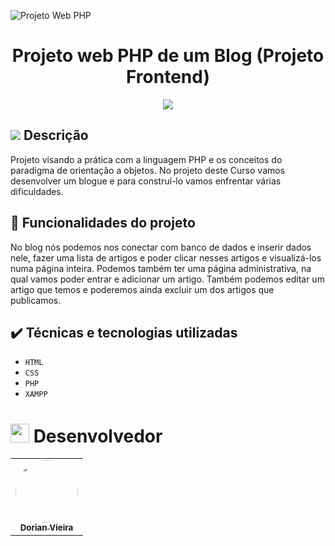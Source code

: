 ![Projeto Web PHP](https://user-images.githubusercontent.com/59287246/158000269-0a7f2d42-a7d2-428e-9d1e-4061755fe0e0.png)

<h1 align="center">
Projeto web PHP de um Blog (Projeto Frontend)
</h1>

<p align="center">
<img src="http://img.shields.io/static/v1?label=STATUS&message=CONCLUIDO&color=GREEN&style=for-the-badge"/>
</p>

<h2>
<img src="https://img.icons8.com/external-tal-revivo-color-tal-revivo/24/000000/external-readme-is-a-easy-to-build-a-developer-hub-that-adapts-to-the-user-logo-color-tal-revivo.png"/>
  Descrição
</h2>

Projeto visando a prática com a linguagem PHP e os conceitos do paradigma de orientação a objetos. No projeto deste Curso vamos desenvolver um blogue e para construí-lo vamos enfrentar várias dificuldades. 

## 🔨 Funcionalidades do projeto

No blog nós podemos nos conectar com banco de dados e inserir dados nele, fazer uma lista de artigos e poder clicar nesses artigos e visualizá-los numa página inteira.
Podemos também ter uma página administrativa, na qual vamos poder entrar e adicionar um artigo. Também podemos editar um artigo que temos e poderemos ainda excluir um dos artigos que publicamos.

## ✔️ Técnicas e tecnologias utilizadas

- `HTML`
- `CSS`
- `PHP`
- `XAMPP`

<h1 id="desenvolvedor">
<img height="30" src="https://img.icons8.com/color/48/000000/devpost.png"/>
  Desenvolvedor
</h1>

<table align="center">
  <tr>
    <td align="center"><a href="https://github.com/oneyottabyte"><img style="border-radius: 50%;" src="https://avatars.githubusercontent.com/oneyottabyte" width="100px;" alt=""/><br /><sub><b>Dorian Vieira</b></sub></a><br /><a href="https://github.com/oneyottabyte" title="Dorian Vieira"></a></td>
  </tr>
</table>
